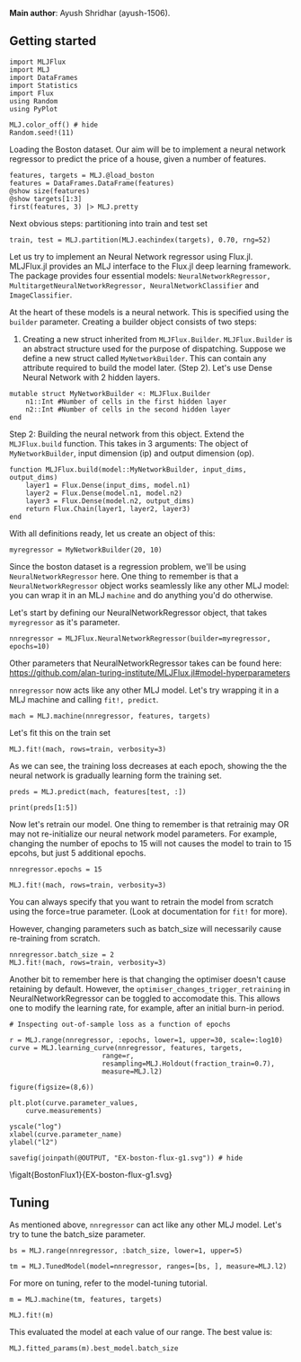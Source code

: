 <!--This file was generated, do not modify it.-->
**Main author**: Ayush Shridhar (ayush-1506).

## Getting started

```julia:ex1
import MLJFlux
import MLJ
import DataFrames
import Statistics
import Flux
using Random
using PyPlot

MLJ.color_off() # hide
Random.seed!(11)
```

Loading the Boston dataset. Our aim will be to implement a
neural network regressor to predict the price of a house,
given a number of features.

```julia:ex2
features, targets = MLJ.@load_boston
features = DataFrames.DataFrame(features)
@show size(features)
@show targets[1:3]
first(features, 3) |> MLJ.pretty
```

Next obvious steps: partitioning into train and test set

```julia:ex3
train, test = MLJ.partition(MLJ.eachindex(targets), 0.70, rng=52)
```

Let us try to implement an Neural Network regressor using
Flux.jl. MLJFlux.jl provides an MLJ interface to the Flux.jl
deep learning framework. The package provides four essential
models: `NeuralNetworkRegressor, MultitargetNeuralNetworkRegressor,
NeuralNetworkClassifier` and `ImageClassifier`.

At the heart of these models is a neural network. This is specified using
the `builder` parameter. Creating a builder object consists of two steps:
1. Creating a new struct inherited from `MLJFlux.Builder`. `MLJFlux.Builder`
is an abstract structure used for the purpose of dispatching. Suppose we define
a new struct called `MyNetworkBuilder`. This can contain any attribute required to
build the model later. (Step 2). Let's use Dense Neural Network with 2 hidden layers.

```julia:ex4
mutable struct MyNetworkBuilder <: MLJFlux.Builder
    n1::Int #Number of cells in the first hidden layer
    n2::Int #Number of cells in the second hidden layer
end
```

Step 2: Building the neural network from this object.
Extend the `MLJFlux.build` function. This takes in 3 arguments: The object of
`MyNetworkBuilder`, input dimension (ip) and output dimension (op).

```julia:ex5
function MLJFlux.build(model::MyNetworkBuilder, input_dims, output_dims)
    layer1 = Flux.Dense(input_dims, model.n1)
    layer2 = Flux.Dense(model.n1, model.n2)
    layer3 = Flux.Dense(model.n2, output_dims)
    return Flux.Chain(layer1, layer2, layer3)
end
```

With all definitions ready, let us create an object of this:

```julia:ex6
myregressor = MyNetworkBuilder(20, 10)
```

Since the boston dataset is a regression problem, we'll be using
`NeuralNetworkRegressor` here. One thing to remember is that
a `NeuralNetworkRegressor` object works seamlessly like any other
MLJ model: you can wrap it in an  MLJ `machine` and do anything
you'd do otherwise.

Let's start by defining our NeuralNetworkRegressor object, that takes `myregressor`
as it's parameter.

```julia:ex7
nnregressor = MLJFlux.NeuralNetworkRegressor(builder=myregressor, epochs=10)
```

Other parameters that NeuralNetworkRegressor takes can be found here:
https://github.com/alan-turing-institute/MLJFlux.jl#model-hyperparameters

`nnregressor` now acts like any other MLJ model. Let's try wrapping it in a
MLJ machine and calling `fit!, predict`.

```julia:ex8
mach = MLJ.machine(nnregressor, features, targets)
```

Let's fit this on the train set

```julia:ex9
MLJ.fit!(mach, rows=train, verbosity=3)
```

As we can see, the training loss decreases at each epoch, showing the the neural network
is gradually learning form the training set.

```julia:ex10
preds = MLJ.predict(mach, features[test, :])

print(preds[1:5])
```

Now let's retrain our model. One thing to remember is that retrainig may OR may not
re-initialize our neural network model parameters. For example, changing the number of
epochs to 15 will not causes the model to train to 15 epcohs, but just 5 additional
epochs.

```julia:ex11
nnregressor.epochs = 15

MLJ.fit!(mach, rows=train, verbosity=3)
```

You can always specify that you want to retrain the model from scratch using the force=true
parameter. (Look at documentation for `fit!` for more).

However, changing parameters such as batch_size will necessarily cause re-training from scratch.

```julia:ex12
nnregressor.batch_size = 2
MLJ.fit!(mach, rows=train, verbosity=3)
```

Another bit to remember here is that changing the optimiser doesn't cause retaining by default.
However, the `optimiser_changes_trigger_retraining` in NeuralNetworkRegressor can be toggled to
accomodate this. This allows one to modify the learning rate, for example, after an initial burn-in period.

```julia:ex13
# Inspecting out-of-sample loss as a function of epochs

r = MLJ.range(nnregressor, :epochs, lower=1, upper=30, scale=:log10)
curve = MLJ.learning_curve(nnregressor, features, targets,
                       range=r,
                       resampling=MLJ.Holdout(fraction_train=0.7),
                       measure=MLJ.l2)

figure(figsize=(8,6))

plt.plot(curve.parameter_values,
    curve.measurements)

yscale("log")
xlabel(curve.parameter_name)
ylabel("l2")

savefig(joinpath(@OUTPUT, "EX-boston-flux-g1.svg")) # hide
```

\figalt{BostonFlux1}{EX-boston-flux-g1.svg}

## Tuning

As mentioned above, `nnregressor` can act like any other MLJ model. Let's try to tune the
batch_size parameter.

```julia:ex14
bs = MLJ.range(nnregressor, :batch_size, lower=1, upper=5)

tm = MLJ.TunedModel(model=nnregressor, ranges=[bs, ], measure=MLJ.l2)
```

For more on tuning, refer to the model-tuning tutorial.

```julia:ex15
m = MLJ.machine(tm, features, targets)

MLJ.fit!(m)
```

This evaluated the model at each value of our range.
The best value is:

```julia:ex16
MLJ.fitted_params(m).best_model.batch_size
```

